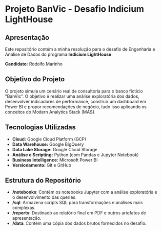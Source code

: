 # Projeto BanVic - Desafio Indicium LightHouse

## Apresentação

Este repositório contém a minha resolução para o desafio de Engenharia e Análise de Dados do programa **Indicium LightHouse**.

**Candidato:** Rodolfo Marinho

## Objetivo do Projeto

O projeto simula um cenário real de consultoria para o banco fictício "BanVic". O objetivo é realizar uma análise exploratória dos dados, desenvolver indicadores de performance, construir um dashboard em Power BI e propor recomendações de negócio, tudo isso aplicando os conceitos do Modern Analytics Stack (MAS).

## Tecnologias Utilizadas

* **Cloud:** Google Cloud Platform (GCP)
* **Data Warehouse:** Google BigQuery
* **Data Lake Storage:** Google Cloud Storage
* **Análise e Scripting:** Python (com Pandas e Jupyter Notebook)
* **Business Intelligence:** Microsoft Power BI
* **Versionamento:** Git e GitHub

## Estrutura do Repositório

* **/notebooks**: Contém os notebooks Jupyter com a análise exploratória e o desenvolvimento das queries.
* **/sql**: Armazena scripts SQL para transformações e análises mais complexas.
* **/reports**: Destinado ao relatório final em PDF e outros artefatos de apresentação.
* **/data**: Contém uma cópia dos dados brutos fornecidos no desafio.